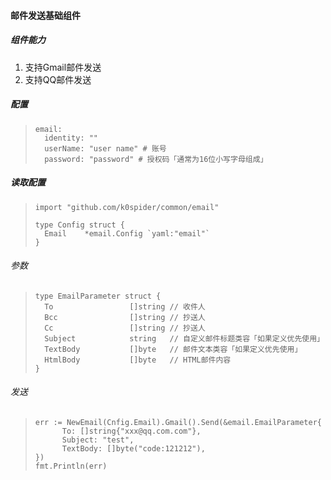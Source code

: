 #### 邮件发送基础组件
##### 组件能力
1. 支持Gmail邮件发送
2. 支持QQ邮件发送
##### 配置
> ```
> email:
>   identity: ""
>   userName: "user name" # 账号
>   password: "password" # 授权码「通常为16位小写字母组成」
> ```
##### 读取配置
> ```
> import "github.com/k0spider/common/email"
> 
> type Config struct {
>   Email    *email.Config `yaml:"email"`
> }
> ```

###### 参数
> ```
> type EmailParameter struct {
> 	To                 []string // 收件人
> 	Bcc                []string // 抄送人
> 	Cc                 []string // 抄送人
> 	Subject            string   // 自定义邮件标题类容「如果定义优先使用」
> 	TextBody           []byte   // 邮件文本类容「如果定义优先使用」
> 	HtmlBody           []byte   // HTML邮件内容
> }
> ```

###### 发送
> ```
> err := NewEmail(Cnfig.Email).Gmail().Send(&email.EmailParameter{
>       To: []string{"xxx@qq.com.com"},
>       Subject: "test",
>       TextBody: []byte("code:121212"),
> })
> fmt.Println(err)
> ```